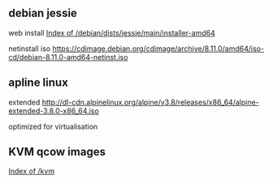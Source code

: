 ## debian jessie

 web install
[Index of /debian/dists/jessie/main/installer-amd64](http://ftp.de.debian.org/debian/dists/jessie/main/installer-amd64/)

 netinstall iso
https://cdimage.debian.org/cdimage/archive/8.11.0/amd64/iso-cd/debian-8.11.0-amd64-netinst.iso

## apline linux

 extended 
<http://dl-cdn.alpinelinux.org/alpine/v3.8/releases/x86_64/alpine-extended-3.8.0-x86_64.iso>

optimized for virtualisation
[](http://dl-cdn.alpinelinux.org/alpine/v3.8/releases/x86_64/alpine-virt-3.8.0-x86_64.iso)



## KVM qcow images
[Index of /kvm](https://get.goffinet.org/kvm/)
